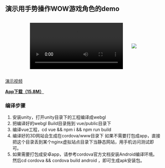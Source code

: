 ## 演示用手势操作WOW游戏角色的demo


<div style="display:flex;flex-wrap: wrap;align-items: center;justify-content: center;">
    <video style="margin:1.0em;" src="https://novice79.github.io/video/gg.mp4"></video>
    <img style="margin:1.0em;" src="https://novice79.github.io/screenshots/gg/Screenshot_20191031-220744.jpg" />
</div>

[演示视频](https://novice79.github.io/video/gg.mp4)

**[App下载（15.8M）](https://novice79.github.io/dist/gg.apk)**

### 编译步骤
1. 安装unity，打开unity目录下的工程编译成webgl
2. 把编译好的webgl Build目录拖到 vue/public目录下
3. 编译vue工程，cd vue && npm i && npm run build
4. 编译好的3D网站会生成在cordova/www目录下
如果不需要打包成app，直接把这个目录丢到某个nginx虚拟站点目录下当静态网站，用手机访问测试即可。
5. 如果需要打包成安卓app，请参考cordova官方文档安装Android编译环境。
然后cd cordova && cordova build android ，即可生成apk安装包。
